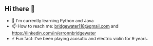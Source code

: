 ## Hi there 👋

<!--
**softy799/softy799** is a ✨ _special_ ✨ repository because its `README.md` (this file) appears on your GitHub profile.

Here are some ideas to get you started:

- 🔭 I’m currently working on ...
- 🌱 I’m currently learning ...
- 👯 I’m looking to collaborate on ...
- 🤔 I’m looking for help with ...
- 💬 Ask me about ...
- 📫 How to reach me: ...
- 😄 Pronouns: ...
- ⚡ Fun fact: ...
-->
 
- 🌱 I'm currently learning Python and Java
- 📫 How to reach me: bridgewater118@gmail.com and https://linkedin.com/in/erronnbridgewater
- ⚡ Fun fact: I've been playing acosutic and electric violin for 9 years. 
